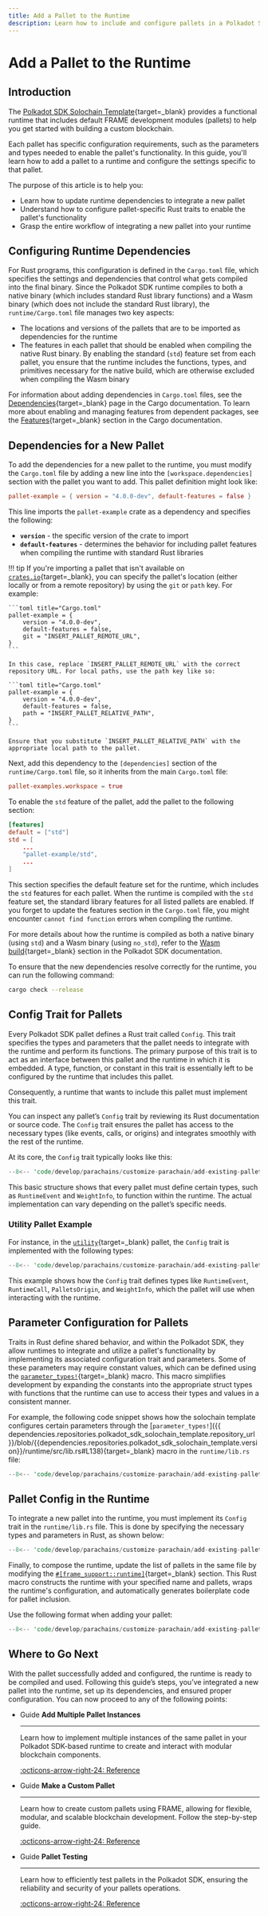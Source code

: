 ```yaml
---
title: Add a Pallet to the Runtime
description: Learn how to include and configure pallets in a Polkadot SDK-based runtime, from adding dependencies to implementing necessary traits.
---
```


# Add a Pallet to the Runtime

## Introduction

The [Polkadot SDK Solochain Template](https://github.com/paritytech/polkadot-sdk-solochain-template){target=\_blank} provides a functional runtime that includes default FRAME development modules (pallets) to help you get started with building a custom blockchain.

Each pallet has specific configuration requirements, such as the parameters and types needed to enable the pallet's functionality. In this guide, you'll learn how to add a pallet to a runtime and configure the settings specific to that pallet.

The purpose of this article is to help you:

- Learn how to update runtime dependencies to integrate a new pallet
- Understand how to configure pallet-specific Rust traits to enable the pallet's functionality
- Grasp the entire workflow of integrating a new pallet into your runtime

## Configuring Runtime Dependencies

For Rust programs, this configuration is defined in the `Cargo.toml` file, which specifies the settings and dependencies that control what gets compiled into the final binary. Since the Polkadot SDK runtime compiles to both a native binary (which includes standard Rust library functions) and a Wasm binary (which does not include the standard Rust library), the `runtime/Cargo.toml` file manages two key aspects:

- The locations and versions of the pallets that are to be imported as dependencies for the runtime
- The features in each pallet that should be enabled when compiling the native Rust binary. By enabling the standard (`std`) feature set from each pallet, you ensure that the runtime includes the functions, types, and primitives necessary for the native build, which are otherwise excluded when compiling the Wasm binary


For information about adding dependencies in `Cargo.toml` files, see the [Dependencies](https://doc.rust-lang.org/cargo/guide/dependencies.html){target=\_blank} page in the Cargo documentation. To learn more about enabling and managing features from dependent packages, see the [Features](https://doc.rust-lang.org/cargo/reference/features.html){target=\_blank} section in the Cargo documentation.

## Dependencies for a New Pallet

To add the dependencies for a new pallet to the runtime, you must modify the `Cargo.toml` file by adding a new line into the `[workspace.dependencies]` section with the pallet you want to add. This pallet definition might look like:

```toml title="Cargo.toml"
pallet-example = { version = "4.0.0-dev", default-features = false }
```

This line imports the `pallet-example` crate as a dependency and specifies the following:

- **`version`** - the specific version of the crate to import
- **`default-features`** - determines the behavior for including pallet features when compiling the runtime with standard Rust libraries

!!! tip
    If you're importing a pallet that isn't available on [`crates.io`](https://crates.io/){target=\_blank}, you can specify the pallet's location (either locally or from a remote repository) by using the `git` or `path` key. For example:

    ```toml title="Cargo.toml"
    pallet-example = { 
        version = "4.0.0-dev",
        default-features = false,
        git = "INSERT_PALLET_REMOTE_URL",
    }
    ```

    In this case, replace `INSERT_PALLET_REMOTE_URL` with the correct repository URL. For local paths, use the path key like so:

    ```toml title="Cargo.toml"
    pallet-example = { 
        version = "4.0.0-dev",
        default-features = false,
        path = "INSERT_PALLET_RELATIVE_PATH",
    }
    ```

    Ensure that you substitute `INSERT_PALLET_RELATIVE_PATH` with the appropriate local path to the pallet.

Next, add this dependency to the `[dependencies]` section of the `runtime/Cargo.toml` file, so it inherits from the main `Cargo.toml` file:

```toml title="runtime/Cargo.toml"
pallet-examples.workspace = true
```

To enable the `std` feature of the pallet, add the pallet to the following section:

```toml title="runtime/Cargo.toml"
[features]
default = ["std"]
std = [
    ...
    "pallet-example/std",
    ...
]
```

This section specifies the default feature set for the runtime, which includes the `std` features for each pallet. When the runtime is compiled with the `std` feature set, the standard library features for all listed pallets are enabled. If you forget to update the features section in the `Cargo.toml` file, you might encounter `cannot find function` errors when compiling the runtime.

For more details about how the runtime is compiled as both a native binary (using `std`) and a Wasm binary (using `no_std`), refer to the [Wasm build](https://paritytech.github.io/polkadot-sdk/master/polkadot_sdk_docs/polkadot_sdk/substrate/index.html#wasm-build){target=\_blank} section in the Polkadot SDK documentation.

To ensure that the new dependencies resolve correctly for the runtime, you can run the following command:

```bash
cargo check --release
```

## Config Trait for Pallets

Every Polkadot SDK pallet defines a Rust trait called `Config`. This trait specifies the types and parameters that the pallet needs to integrate with the runtime and perform its functions. The primary purpose of this trait is to act as an interface between this pallet and the runtime in which it is embedded. A type, function, or constant in this trait is essentially left to be configured by the runtime that includes this pallet.

Consequently, a runtime that wants to include this pallet must implement this trait.

You can inspect any pallet’s `Config` trait by reviewing its Rust documentation or source code. The `Config` trait ensures the pallet has access to the necessary types (like events, calls, or origins) and integrates smoothly with the rest of the runtime.

At its core, the `Config` trait typically looks like this:

```rust
--8<-- 'code/develop/parachains/customize-parachain/add-existing-pallets/pallet-basic-config-trait.rs'
```

This basic structure shows that every pallet must define certain types, such as `RuntimeEvent` and `WeightInfo`, to function within the runtime. The actual implementation can vary depending on the pallet’s specific needs.

### Utility Pallet Example

For instance, in the [`utility`](https://github.com/paritytech/polkadot-sdk/tree/{{dependencies.repositories.polkadot_sdk.version}}/substrate/frame/utility){target=\_blank} pallet, the `Config` trait is implemented with the following types:

```rust
--8<-- 'code/develop/parachains/customize-parachain/add-existing-pallets/utility-pallet-config-trait.rs'
```

This example shows how the `Config` trait defines types like `RuntimeEvent`, `RuntimeCall`, `PalletsOrigin`, and `WeightInfo`, which the pallet will use when interacting with the runtime.

## Parameter Configuration for Pallets

Traits in Rust define shared behavior, and within the Polkadot SDK, they allow runtimes to integrate and utilize a pallet's functionality by implementing its associated configuration trait and parameters. Some of these parameters may require constant values, which can be defined using the [`parameter_types!`](https://paritytech.github.io/polkadot-sdk/master/frame_support/macro.parameter_types.html){target=\_blank} macro. This macro simplifies development by expanding the constants into the appropriate struct types with functions that the runtime can use to access their types and values in a consistent manner.

For example, the following code snippet shows how the solochain template configures certain parameters through the [`parameter_types!`]({{ dependencies.repositories.polkadot_sdk_solochain_template.repository_url }}/blob/{{dependencies.repositories.polkadot_sdk_solochain_template.version}}/runtime/src/lib.rs#L138){target=\_blank} macro in the `runtime/lib.rs` file:

```rust
--8<-- 'code/develop/parachains/customize-parachain/add-existing-pallets/parameter-types-example.rs'
```

## Pallet Config in the Runtime

To integrate a new pallet into the runtime, you must implement its `Config` trait in the `runtime/lib.rs` file. This is done by specifying the necessary types and parameters in Rust, as shown below:

```rust
--8<-- 'code/develop/parachains/customize-parachain/add-existing-pallets/impl-pallet-example-in-runtime.rs'
```

Finally, to compose the runtime, update the list of pallets in the same file by modifying the [`#[frame_support::runtime]`](https://paritytech.github.io/polkadot-sdk/master/frame_support/attr.runtime.html){target=\_blank} section. This Rust macro constructs the runtime with your specified name and pallets, wraps the runtime's configuration, and automatically generates boilerplate code for pallet inclusion. 

Use the following format when adding your pallet:

```rust
--8<-- 'code/develop/parachains/customize-parachain/add-existing-pallets/frame-support-runtime-macro.rs'
```

## Where to Go Next

With the pallet successfully added and configured, the runtime is ready to be compiled and used. Following this guide’s steps, you’ve integrated a new pallet into the runtime, set up its dependencies, and ensured proper configuration. You can now proceed to any of the following points:

<div class="grid cards" markdown>

-   <span class="badge guide">Guide</span> __Add Multiple Pallet Instances__

    ---

    Learn how to implement multiple instances of the same pallet in your Polkadot SDK-based runtime to create and interact with modular blockchain components.

    [:octicons-arrow-right-24: Reference](/develop/parachains/customize-parachain/add-pallet-instances/)

-   <span class="badge guide">Guide</span> __Make a Custom Pallet__

    ---

    Learn how to create custom pallets using FRAME, allowing for flexible, modular, and scalable blockchain development. Follow the step-by-step guide.

    [:octicons-arrow-right-24: Reference](/develop/parachains/customize-parachain/make-custom-pallet/)

-   <span class="badge guide">Guide</span> __Pallet Testing__

    ---

    Learn how to efficiently test pallets in the Polkadot SDK, ensuring the reliability and security of your pallets operations.

    [:octicons-arrow-right-24: Reference](/develop/parachains/testing)

</div>